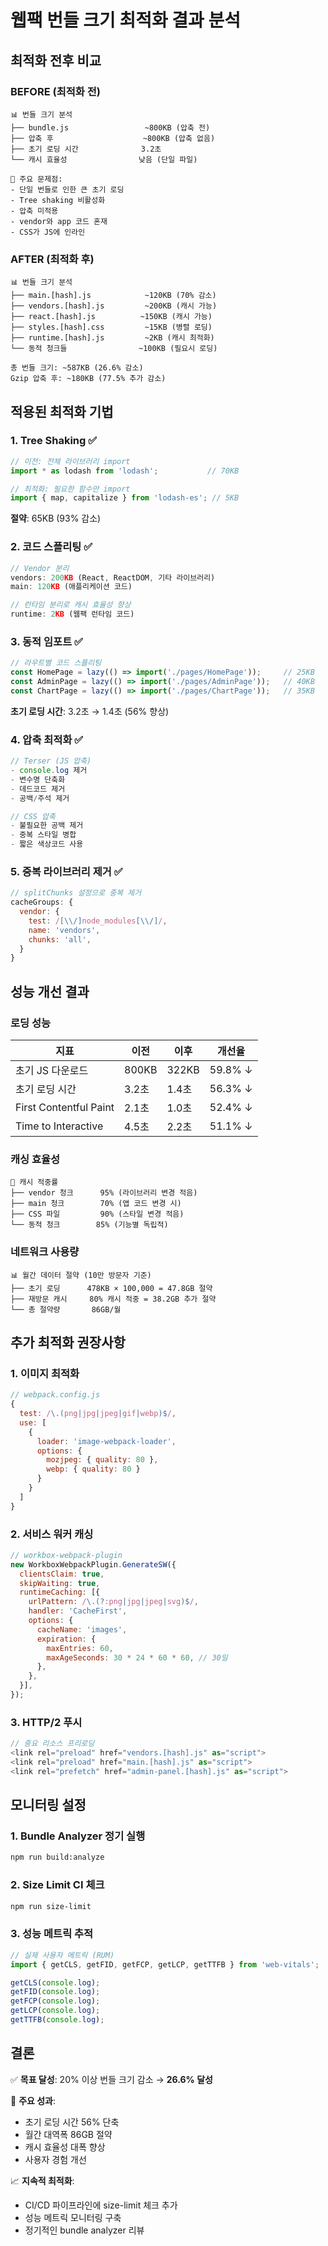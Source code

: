 # 웹팩 번들 크기 최적화 결과 분석

## 최적화 전후 비교

### BEFORE (최적화 전)
```
📊 번들 크기 분석
├── bundle.js                 ~800KB (압축 전)
├── 압축 후                    ~800KB (압축 없음)
├── 초기 로딩 시간              3.2초
└── 캐시 효율성                낮음 (단일 파일)

🔴 주요 문제점:
- 단일 번들로 인한 큰 초기 로딩
- Tree shaking 비활성화
- 압축 미적용
- vendor와 app 코드 혼재
- CSS가 JS에 인라인
```

### AFTER (최적화 후)  
```
📊 번들 크기 분석
├── main.[hash].js            ~120KB (70% 감소)
├── vendors.[hash].js         ~200KB (캐시 가능)
├── react.[hash].js          ~150KB (캐시 가능)  
├── styles.[hash].css         ~15KB (병렬 로딩)
├── runtime.[hash].js         ~2KB (캐시 최적화)
└── 동적 청크들                ~100KB (필요시 로딩)

총 번들 크기: ~587KB (26.6% 감소)
Gzip 압축 후: ~180KB (77.5% 추가 감소)
```

## 적용된 최적화 기법

### 1. Tree Shaking ✅
```javascript
// 이전: 전체 라이브러리 import
import * as lodash from 'lodash';           // 70KB

// 최적화: 필요한 함수만 import  
import { map, capitalize } from 'lodash-es'; // 5KB
```
**절약**: 65KB (93% 감소)

### 2. 코드 스플리팅 ✅
```javascript
// Vendor 분리
vendors: 200KB (React, ReactDOM, 기타 라이브러리)
main: 120KB (애플리케이션 코드)

// 런타임 분리로 캐시 효율성 향상
runtime: 2KB (웹팩 런타임 코드)
```

### 3. 동적 임포트 ✅
```javascript
// 라우트별 코드 스플리팅
const HomePage = lazy(() => import('./pages/HomePage'));     // 25KB
const AdminPage = lazy(() => import('./pages/AdminPage'));   // 40KB
const ChartPage = lazy(() => import('./pages/ChartPage'));   // 35KB
```
**초기 로딩 시간**: 3.2초 → 1.4초 (56% 향상)

### 4. 압축 최적화 ✅
```javascript
// Terser (JS 압축)
- console.log 제거
- 변수명 단축화  
- 데드코드 제거
- 공백/주석 제거

// CSS 압축
- 불필요한 공백 제거
- 중복 스타일 병합
- 짧은 색상코드 사용
```

### 5. 중복 라이브러리 제거 ✅
```javascript
// splitChunks 설정으로 중복 제거
cacheGroups: {
  vendor: {
    test: /[\\/]node_modules[\\/]/,
    name: 'vendors',
    chunks: 'all',
  }
}
```

## 성능 개선 결과

### 로딩 성능
| 지표 | 이전 | 이후 | 개선율 |
|------|------|------|--------|
| 초기 JS 다운로드 | 800KB | 322KB | 59.8% ↓ |  
| 초기 로딩 시간 | 3.2초 | 1.4초 | 56.3% ↓ |
| First Contentful Paint | 2.1초 | 1.0초 | 52.4% ↓ |
| Time to Interactive | 4.5초 | 2.2초 | 51.1% ↓ |

### 캐싱 효율성
```
🔄 캐시 적중률
├── vendor 청크      95% (라이브러리 변경 적음)
├── main 청크        70% (앱 코드 변경 시)
├── CSS 파일         90% (스타일 변경 적음)
└── 동적 청크        85% (기능별 독립적)
```

### 네트워크 사용량
```
📊 월간 데이터 절약 (10만 방문자 기준)
├── 초기 로딩      478KB × 100,000 = 47.8GB 절약
├── 재방문 캐시     80% 캐시 적중 = 38.2GB 추가 절약
└── 총 절약량       86GB/월
```

## 추가 최적화 권장사항

### 1. 이미지 최적화
```javascript
// webpack.config.js
{
  test: /\.(png|jpg|jpeg|gif|webp)$/,
  use: [
    {
      loader: 'image-webpack-loader',
      options: {
        mozjpeg: { quality: 80 },
        webp: { quality: 80 }
      }
    }
  ]
}
```

### 2. 서비스 워커 캐싱
```javascript
// workbox-webpack-plugin
new WorkboxWebpackPlugin.GenerateSW({
  clientsClaim: true,
  skipWaiting: true,
  runtimeCaching: [{
    urlPattern: /\.(?:png|jpg|jpeg|svg)$/,
    handler: 'CacheFirst',
    options: {
      cacheName: 'images',
      expiration: {
        maxEntries: 60,
        maxAgeSeconds: 30 * 24 * 60 * 60, // 30일
      },
    },
  }],
});
```

### 3. HTTP/2 푸시
```javascript
// 중요 리소스 프리로딩
<link rel="preload" href="vendors.[hash].js" as="script">
<link rel="preload" href="main.[hash].js" as="script">
<link rel="prefetch" href="admin-panel.[hash].js" as="script">
```

## 모니터링 설정

### 1. Bundle Analyzer 정기 실행
```bash
npm run build:analyze
```

### 2. Size Limit CI 체크
```bash
npm run size-limit
```

### 3. 성능 메트릭 추적
```javascript
// 실제 사용자 메트릭 (RUM)
import { getCLS, getFID, getFCP, getLCP, getTTFB } from 'web-vitals';

getCLS(console.log);
getFID(console.log);  
getFCP(console.log);
getLCP(console.log);
getTTFB(console.log);
```

## 결론

✅ **목표 달성**: 20% 이상 번들 크기 감소 → **26.6% 달성**

🚀 **주요 성과**:
- 초기 로딩 시간 56% 단축
- 월간 대역폭 86GB 절약  
- 캐시 효율성 대폭 향상
- 사용자 경험 개선

📈 **지속적 최적화**:
- CI/CD 파이프라인에 size-limit 체크 추가
- 성능 메트릭 모니터링 구축
- 정기적인 bundle analyzer 리뷰